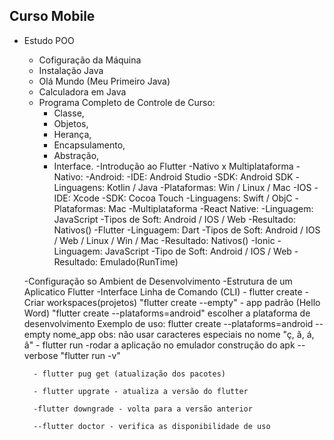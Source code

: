 ## Curso Mobile

- Estudo POO
    - Cofiguração da Máquina
    - Instalação Java
    - Olá Mundo (Meu Primeiro Java)
    - Calculadora em Java
    - Programa Completo de Controle de Curso:
        - Classe,
        - Objetos,
        - Herança,
        - Encapsulamento,
        - Abstração,
        - Interface.
-Introdução ao Flutter
    -Nativo x Multiplataforma
        -Nativo:
            -Android:
                -IDE: Android Studio
                -SDK: Android SDK
                -Linguagens: Kotlin / Java
                -Plataformas: Win / Linux / Mac
            -IOS
                -IDE: Xcode
                -SDK: Cocoa Touch
                -Linguagens: Swift / ObjC
                -Plataformas: Mac
            -Multiplataforma
                -React Native:
                    -Linguagem: JavaScript
                    -Tipos de Soft: Android / IOS / Web
                    -Resultado: Nativos()
                -Flutter
                    -Linguagem: Dart
                    -Tipos de Soft: Android / IOS / Web / Linux / Win / Mac
                    -Resultado: Nativos()
                -Ionic
                    -Linguagem: JavaScript
                    -Tipo de Soft: Android / IOS / Web
                    -Resultado: Emulado(RunTime)
                    
    -Configuração so Ambient de Desenvolvimento
    -Estrutura de um Aplicatico Flutter
        -Interface Linha de Comando (CLI)
            - flutter create - Criar workspaces(projetos)
            "flutter create --empty" - app padrão (Hello Word)
            "flutter create --plataforms=android"
                escolher a plataforma de desenvolvimento
        Exemplo de uso:
        flutter create --plataforms=android --empty nome_app
        obs: não usar caracteres especiais no nome "ç, ã, á, â"
            - flutter run -rodar a aplicação no emulador
            construção do apk
            --verbose
            "flutter run -v"
        
        - flutter pug get (atualização dos pacotes)

        - flutter upgrate - atualiza a versão do flutter
        
        -flutter downgrade - volta para a versão anterior

        --flutter doctor - verifica as disponibilidade de uso



